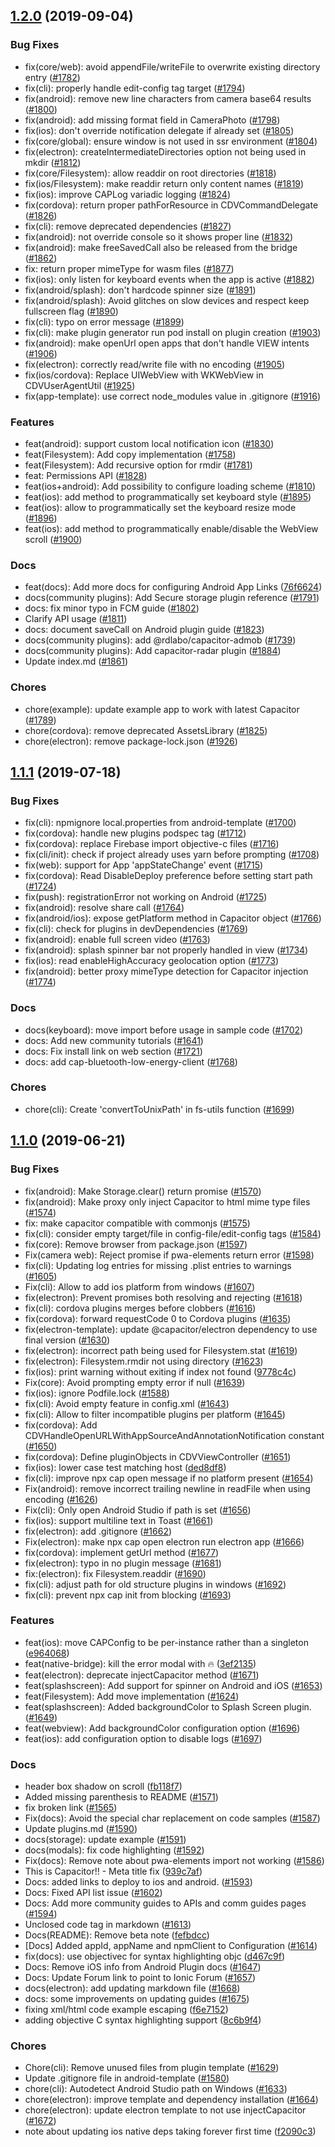 ## [1.2.0](https://github.com/ionic-team/capacitor/compare/1.1.1...1.2.0) (2019-09-04)


### Bug Fixes

* fix(core/web): avoid appendFile/writeFile to overwrite existing directory entry ([#1782](https://github.com/ionic-team/capacitor/pull/1782))
* fix(cli): properly handle edit-config tag target ([#1794](https://github.com/ionic-team/capacitor/pull/1794))
* fix(android): remove new line characters from camera base64 results ([#1800](https://github.com/ionic-team/capacitor/pull/1800))
* fix(android): add missing format field in CameraPhoto ([#1798](https://github.com/ionic-team/capacitor/pull/1798))
* fix(ios): don't override notification delegate if already set ([#1805](https://github.com/ionic-team/capacitor/pull/1805))
* fix(core/global): ensure window is not used in ssr environment ([#1804](https://github.com/ionic-team/capacitor/pull/1804))
* fix(electron): createIntermediateDirectories option not being used in mkdir ([#1812](https://github.com/ionic-team/capacitor/pull/1812))
* fix(core/Filesystem): allow readdir on root directories ([#1818](https://github.com/ionic-team/capacitor/pull/1818))
* fix(ios/Filesystem): make readdir return only content names ([#1819](https://github.com/ionic-team/capacitor/pull/1819))
* fix(ios): improve CAPLog variadic logging ([#1824](https://github.com/ionic-team/capacitor/pull/1824))
* fix(cordova): return proper pathForResource in CDVCommandDelegate ([#1826](https://github.com/ionic-team/capacitor/pull/1826))
* fix(cli): remove deprecated dependencies ([#1827](https://github.com/ionic-team/capacitor/pull/1827))
* fix(android): not override console so it shows proper line ([#1832](https://github.com/ionic-team/capacitor/pull/1832))
* fix(android): make freeSavedCall also be released from the bridge ([#1862](https://github.com/ionic-team/capacitor/pull/1862))
* fix: return proper mimeType for wasm files ([#1877](https://github.com/ionic-team/capacitor/pull/1877))
* fix(ios): only listen for keyboard events when the app is active ([#1882](https://github.com/ionic-team/capacitor/pull/1882))
* fix(android/splash): don't hardcode spinner size ([#1891](https://github.com/ionic-team/capacitor/pull/1891))
* fix(android/splash): Avoid glitches on slow devices and respect keep fullscreen flag ([#1890](https://github.com/ionic-team/capacitor/pull/1890))
* fix(cli): typo on error message ([#1899](https://github.com/ionic-team/capacitor/pull/1899))
* fix(cli): make plugin generator run pod install on plugin creation ([#1903](https://github.com/ionic-team/capacitor/pull/1903))
* fix(android): make openUrl open apps that don't handle VIEW intents ([#1906](https://github.com/ionic-team/capacitor/pull/1906))
* fix(electron): correctly read/write file with no encoding ([#1905](https://github.com/ionic-team/capacitor/pull/1905))
* fix(ios/cordova): Replace UIWebView with WKWebView in CDVUserAgentUtil ([#1925](https://github.com/ionic-team/capacitor/pull/1925))
* fix(app-template): use correct node_modules value in .gitignore ([#1916](https://github.com/ionic-team/capacitor/pull/1916))


### Features

* feat(android): support custom local notification icon ([#1830](https://github.com/ionic-team/capacitor/pull/1830))
* feat(Filesystem): Add copy implementation ([#1758](https://github.com/ionic-team/capacitor/pull/1758))
* feat(Filesystem): Add recursive option for rmdir ([#1781](https://github.com/ionic-team/capacitor/pull/1781))
* feat: Permissions API ([#1828](https://github.com/ionic-team/capacitor/pull/1828))
* feat(ios+android): Add possibility to configure loading scheme ([#1810](https://github.com/ionic-team/capacitor/pull/1810))
* feat(ios): add method to programmatically set keyboard style ([#1895](https://github.com/ionic-team/capacitor/pull/1895))
* feat(ios): allow to programmatically set the keyboard resize mode ([#1896](https://github.com/ionic-team/capacitor/pull/1896))
* feat(ios): add method to programmatically enable/disable the WebView scroll ([#1900](https://github.com/ionic-team/capacitor/pull/1900))


### Docs

* feat(docs): Add more docs for configuring Android App Links ([76f6624](https://github.com/ionic-team/capacitor/commit/76f6624))
* docs(community plugins): Add Secure storage plugin reference ([#1791](https://github.com/ionic-team/capacitor/pull/1791))
* docs: fix minor typo in FCM guide ([#1802](https://github.com/ionic-team/capacitor/pull/1802))
* Clarify API usage ([#1811](https://github.com/ionic-team/capacitor/pull/1811))
* docs: document saveCall on Android plugin guide ([#1823](https://github.com/ionic-team/capacitor/pull/1823))
* docs(community plugins): add @rdlabo/capacitor-admob ([#1739](https://github.com/ionic-team/capacitor/pull/1739))
* docs(community plugins): Add capacitor-radar plugin ([#1884](https://github.com/ionic-team/capacitor/pull/1884))
* Update index.md ([#1861](https://github.com/ionic-team/capacitor/pull/1861))


### Chores

* chore(example): update example app to work with latest Capacitor ([#1789](https://github.com/ionic-team/capacitor/pull/1789))
* chore(cordova): remove deprecated AssetsLibrary ([#1825](https://github.com/ionic-team/capacitor/pull/1825))
* chore(electron): remove package-lock.json ([#1926](https://github.com/ionic-team/capacitor/pull/1926))



## [1.1.1](https://github.com/ionic-team/capacitor/compare/1.1.0...1.1.1) (2019-07-18)


### Bug Fixes

* fix(cli): npmignore local.properties from android-template ([#1700](https://github.com/ionic-team/capacitor/pull/1700))
* fix(cordova): handle new plugins podspec tag ([#1712](https://github.com/ionic-team/capacitor/pull/1712))
* fix(cordova): replace Firebase import objective-c files ([#1716](https://github.com/ionic-team/capacitor/pull/1716))
* fix(cli/init): check if project already uses yarn before prompting ([#1708](https://github.com/ionic-team/capacitor/pull/1708))
* fix(web): support for App 'appStateChange' event ([#1715](https://github.com/ionic-team/capacitor/pull/1715))
* fix(cordova): Read DisableDeploy preference before setting start path ([#1724](https://github.com/ionic-team/capacitor/pull/1724))
* fix(push): registrationError not working on Android ([#1725](https://github.com/ionic-team/capacitor/pull/1725))
* fix(android): resolve share call ([#1764](https://github.com/ionic-team/capacitor/pull/1764))
* fix(android/ios): expose getPlatform method in Capacitor object ([#1766](https://github.com/ionic-team/capacitor/pull/1766))
* fix(cli): check for plugins in devDependencies ([#1769](https://github.com/ionic-team/capacitor/pull/1769))
* fix(android): enable full screen video ([#1763](https://github.com/ionic-team/capacitor/pull/1763))
* fix(android): splash spinner bar not properly handled in view ([#1734](https://github.com/ionic-team/capacitor/pull/1734))
* fix(ios): read enableHighAccuracy geolocation option ([#1773](https://github.com/ionic-team/capacitor/pull/1773))
* fix(android): better proxy mimeType detection for Capacitor injection ([#1774](https://github.com/ionic-team/capacitor/pull/1774))


### Docs

* docs(keyboard): move import before usage in sample code ([#1702](https://github.com/ionic-team/capacitor/pull/1702))
* docs: Add new community tutorials ([#1641](https://github.com/ionic-team/capacitor/pull/1641))
* docs: Fix install link on web section ([#1721](https://github.com/ionic-team/capacitor/pull/1721))
* docs: add cap-bluetooth-low-energy-client  ([#1768](https://github.com/ionic-team/capacitor/pull/1768))


### Chores

* chore(cli): Create 'convertToUnixPath' in fs-utils function ([#1699](https://github.com/ionic-team/capacitor/pull/1699))



## [1.1.0](https://github.com/ionic-team/capacitor/compare/1.0.0...1.1.0) (2019-06-21)


### Bug Fixes

* fix(android): Make Storage.clear() return promise ([#1570](https://github.com/ionic-team/capacitor/pull/1570))
* fix(android): Make proxy only inject Capacitor to html mime type files ([#1574](https://github.com/ionic-team/capacitor/pull/1574))
* fix: make capacitor compatible with commonjs ([#1575](https://github.com/ionic-team/capacitor/pull/1575))
* fix(cli): consider empty target/file in config-file/edit-config tags ([#1584](https://github.com/ionic-team/capacitor/pull/1584))
* fix(core): Remove browser from package.json ([#1597](https://github.com/ionic-team/capacitor/pull/1597))
* Fix(camera web): Reject promise if pwa-elements return error ([#1598](https://github.com/ionic-team/capacitor/pull/1598))
* fix(cli): Updating log entries for missing .plist entries to warnings ([#1605](https://github.com/ionic-team/capacitor/pull/1605))
* Fix(cli): Allow to add ios platform from windows ([#1607](https://github.com/ionic-team/capacitor/pull/1607))
* fix(electron): Prevent promises both resolving and rejecting ([#1618](https://github.com/ionic-team/capacitor/pull/1618))
* fix(cli): cordova plugins merges before clobbers ([#1616](https://github.com/ionic-team/capacitor/pull/1616))
* fix(cordova): forward requestCode 0 to Cordova plugins ([#1635](https://github.com/ionic-team/capacitor/pull/1635))
* fix(electron-template): update @capacitor/electron dependency to use final version ([#1630](https://github.com/ionic-team/capacitor/pull/1630))
* fix(electron): incorrect path being used for Filesystem.stat ([#1619](https://github.com/ionic-team/capacitor/pull/1619))
* fix(electron): Filesystem.rmdir not using directory ([#1623](https://github.com/ionic-team/capacitor/pull/1623))
* fix(ios): print warning without exiting if index not found ([9778c4c](https://github.com/ionic-team/capacitor/commit/9778c4c))
* Fix(core): Avoid prompting empty error if null ([#1639](https://github.com/ionic-team/capacitor/pull/1639))
* fix(ios): ignore Podfile.lock ([#1588](https://github.com/ionic-team/capacitor/pull/1588))
* fix(cli): Avoid empty feature in config.xml ([#1643](https://github.com/ionic-team/capacitor/pull/1643))
* fix(cli): Allow to filter incompatible plugins per platform ([#1645](https://github.com/ionic-team/capacitor/pull/1645))
* fix(cordova): Add CDVHandleOpenURLWithAppSourceAndAnnotationNotification constant ([#1650](https://github.com/ionic-team/capacitor/pull/1650))
* fix(cordova): Define pluginObjects in CDVViewController ([#1651](https://github.com/ionic-team/capacitor/pull/1651))
* fix(ios): lower case test matching host ([ded8df8](https://github.com/ionic-team/capacitor/commit/ded8df8))
* fix(cli): improve npx cap open message if no platform present ([#1654](https://github.com/ionic-team/capacitor/pull/1654))
* Fix(android): remove incorrect trailing newline in readFile when using encoding ([#1626](https://github.com/ionic-team/capacitor/pull/1626))
* Fix(cli): Only open Android Studio if path is set ([#1656](https://github.com/ionic-team/capacitor/pull/1656))
* fix(ios): support multiline text in Toast ([#1661](https://github.com/ionic-team/capacitor/pull/1661))
* fix(electron): add .gitignore ([#1662](https://github.com/ionic-team/capacitor/pull/1662))
* Fix(electron): make npx cap open electron run electron app ([#1666](https://github.com/ionic-team/capacitor/pull/1666))
* fix(cordova): implement getUrl method ([#1677](https://github.com/ionic-team/capacitor/pull/1677))
* fix(electron): typo in no plugin message ([#1681](https://github.com/ionic-team/capacitor/pull/1681))
* fix:(electron): fix Filesystem.readdir ([#1690](https://github.com/ionic-team/capacitor/pull/1690))
* fix(cli): adjust path for old structure plugins in windows ([#1692](https://github.com/ionic-team/capacitor/pull/1692))
* fix(cli): prevent npx cap init from blocking ([#1693](https://github.com/ionic-team/capacitor/pull/1693))


### Features

* feat(ios): move CAPConfig to be per-instance rather than a singleton ([e964068](https://github.com/ionic-team/capacitor/commit/e964068))
* feat(native-bridge): kill the error modal with 🔥 ([3ef2135](https://github.com/ionic-team/capacitor/commit/3ef2135))
* feat(electron): deprecate injectCapacitor method ([#1671](https://github.com/ionic-team/capacitor/pull/1671))
* feat(splashscreen): Add support for spinner on Android and iOS ([#1653](https://github.com/ionic-team/capacitor/pull/1653))
* feat(Filesystem): Add move implementation ([#1624](https://github.com/ionic-team/capacitor/pull/1624))
* feat(splashscreen): Added backgroundColor to Splash Screen plugin. ([#1649](https://github.com/ionic-team/capacitor/pull/1649))
* feat(webview): Add backgroundColor configuration option ([#1696](https://github.com/ionic-team/capacitor/pull/1696))
* feat(ios): add configuration option to disable logs ([#1697](https://github.com/ionic-team/capacitor/pull/1697))


### Docs

* header box shadow on scroll ([fb118f7](https://github.com/ionic-team/capacitor/commit/fb118f7))
* Added missing parenthesis to README ([#1571](https://github.com/ionic-team/capacitor/pull/1571))
* fix broken link ([#1565](https://github.com/ionic-team/capacitor/pull/1565))
* Fix(docs): Avoid the special char replacement on code samples ([#1587](https://github.com/ionic-team/capacitor/pull/1587))
* Update plugins.md ([#1590](https://github.com/ionic-team/capacitor/pull/1590))
* docs(storage): update example ([#1591](https://github.com/ionic-team/capacitor/pull/1591))
* docs(modals): fix code highlighting ([#1592](https://github.com/ionic-team/capacitor/pull/1592))
* Fix(docs): Remove note about pwa-elements import not working ([#1586](https://github.com/ionic-team/capacitor/pull/1586))
* This is Capacitor!! - Meta title fix ([939c7af](https://github.com/ionic-team/capacitor/commit/939c7af))
* Docs: added links to deploy to ios and android. ([#1593](https://github.com/ionic-team/capacitor/pull/1593))
* Docs: Fixed API list issue ([#1602](https://github.com/ionic-team/capacitor/pull/1602))
* Docs: Add more community guides to APIs and comm guides pages ([#1594](https://github.com/ionic-team/capacitor/pull/1594))
* Unclosed code tag in markdown ([#1613](https://github.com/ionic-team/capacitor/pull/1613))
* Docs(README): Remove beta note ([fefbdcc](https://github.com/ionic-team/capacitor/commit/fefbdcc))
* [Docs] Added appId, appName and npmClient to Configuration ([#1614](https://github.com/ionic-team/capacitor/pull/1614)) 
* fix(docs): use objectivec for syntax highlighting objc ([d467c9f](https://github.com/ionic-team/capacitor/commit/d467c9f))
* Docs: Remove iOS info from Android Plugin docs ([#1647](https://github.com/ionic-team/capacitor/pull/1647))
* Docs: Update Forum link to point to Ionic Forum ([#1657](https://github.com/ionic-team/capacitor/pull/1657))
* docs(electron): add updating markdown file ([#1668](https://github.com/ionic-team/capacitor/pull/1668))
* docs: some improvements on updating guides ([#1675](https://github.com/ionic-team/capacitor/pull/1675))
* fixing xml/html code example escaping ([f6e7152](https://github.com/ionic-team/capacitor/commit/f6e7152))
* adding objective C syntax highlighting support ([8c6b9f4](https://github.com/ionic-team/capacitor/commit/8c6b9f4))


### Chores

* Chore(cli): Remove unused files from plugin template ([#1629](https://github.com/ionic-team/capacitor/pull/1629))
* Update .gitignore file in android-template ([#1580](https://github.com/ionic-team/capacitor/pull/1580))
* chore(cli): Autodetect Android Studio path on Windows ([#1633](https://github.com/ionic-team/capacitor/pull/1633)) 
* chore(electron): improve template and dependency installation ([#1664](https://github.com/ionic-team/capacitor/pull/1664))
* chore(electron): update electron template to not use injectCapacitor ([#1672](https://github.com/ionic-team/capacitor/pull/1672))
* note about updating ios native deps taking forever first time ([f2090c3](https://github.com/ionic-team/capacitor/commit/f2090c3))